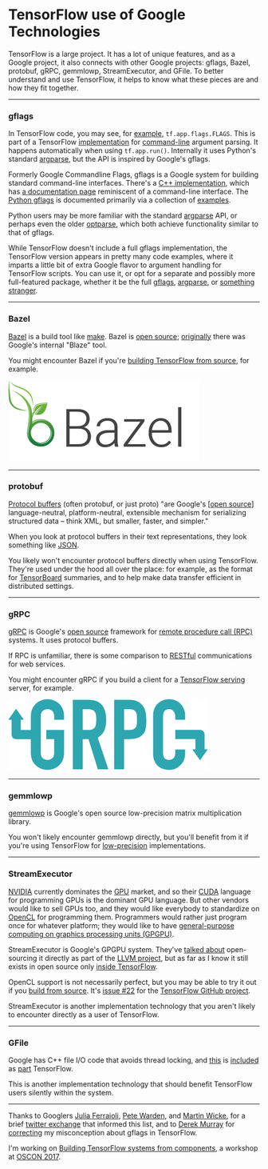 # TensorFlow use of Google Technologies

TensorFlow is a large project. It has a lot of unique features, and as a Google project, it also connects with other Google projects: gflags, Bazel, protobuf, gRPC, gemmlowp, StreamExecutor, and GFile. To better understand and use TensorFlow, it helps to know what these pieces are and how they fit together.

---

### gflags

In TensorFlow code, you may see, for [example](https://github.com/GoogleCloudPlatform/cloudml-samples/blob/master/mnist/trainable/trainer/task.py), `tf.app.flags.FLAGS`. This is part of a TensorFlow [implementation](https://github.com/tensorflow/tensorflow/blob/master/tensorflow/python/platform/flags.py) for [command-line](https://en.wikipedia.org/wiki/Command-line_interface) argument parsing. It happens automatically when using `tf.app.run()`. Internally it uses Python's standard [argparse](https://docs.python.org/3/library/argparse.html), but the API is inspired by Google's gflags.

Formerly Google Commandline Flags, gflags is a Google system for building standard command-line interfaces. There's a [C++ implementation](https://github.com/gflags/gflags), which has [a documentation page](https://gflags.github.io/gflags/) reminiscent of a command-line interface. The [Python gflags](https://github.com/google/python-gflags) is documented primarily via a collection of [examples](https://github.com/google/python-gflags/tree/master/examples).

Python users may be more familiar with the standard [argparse](https://docs.python.org/3/library/argparse.html) API, or perhaps even the older [optparse](https://docs.python.org/2/library/optparse.html), which both achieve functionality similar to that of gflags.

While TensorFlow doesn't include a full gflags implementation, the TensorFlow version appears in pretty many code examples, where it imparts a little bit of extra Google flavor to argument handling for TensorFlow scripts. You can use it, or opt for a separate and possibly more full-featured package, whether it be the full [gflags](https://github.com/google/python-gflags), [argparse](https://docs.python.org/3/library/argparse.html), or [something stranger](https://pythonhosted.org/horetu/).

---

### Bazel

[Bazel](https://bazel.build/) is a build tool like [make](https://www.gnu.org/software/make/). Bazel is [open source](https://github.com/bazelbuild/bazel); [originally](https://en.wikipedia.org/wiki/Bazel_(software)) there was Google's internal "Blaze" tool.

You might encounter Bazel if you're [building TensorFlow from source](https://www.tensorflow.org/install/install_sources), for example.

![bazel](img/bazel.png)

---

### protobuf

[Protocol buffers](https://developers.google.com/protocol-buffers/) (often protobuf, or just proto) "are Google's [[open source](https://github.com/google/protobuf)] language-neutral, platform-neutral, extensible mechanism for serializing structured data – think XML, but smaller, faster, and simpler."

When you look at protocol buffers in their text representations, they look something like [JSON](http://www.json.org/).

You likely won't encounter protocol buffers directly when using TensorFlow. They're used under the hood all over the place: for example, as the format for [TensorBoard](https://www.tensorflow.org/get_started/summaries_and_tensorboard) summaries, and to help make data transfer efficient in distributed settings.

---

### gRPC

[gRPC](http://www.grpc.io/) is Google's [open source](https://github.com/grpc/grpc) framework for [remote procedure call (RPC)](https://en.wikipedia.org/wiki/Remote_procedure_call) systems. It uses protocol buffers.

If RPC is unfamiliar, there is some comparison to [RESTful](https://en.wikipedia.org/wiki/Representational_state_transfer) communications for web services.

You might encounter gRPC if you build a client for a [TensorFlow serving](https://tensorflow.github.io/serving/) server, for example.

![gRPC](img/grpc.svg)

---

### gemmlowp

[gemmlowp](https://github.com/google/gemmlowp) is Google's open source low-precision matrix multiplication library.

You won't likely encounter gemmlowp directly, but you'll benefit from it if you're using TensorFlow for [low-precision](https://github.com/google/gemmlowp/blob/master/doc/low-precision.md) implementations.

---

### StreamExecutor

[NVIDIA](http://www.nvidia.com/) currently dominates the [GPU](https://en.wikipedia.org/wiki/Graphics_processing_unit) market, and so their [CUDA](https://en.wikipedia.org/wiki/CUDA) language for programming GPUs is the dominant GPU language. But other vendors would like to sell GPUs too, and they would like everybody to standardize on [OpenCL](https://en.wikipedia.org/wiki/OpenCL) for programming them. Programmers would rather just program once for whatever platform; they would like to have [general-purpose computing on graphics processing units (GPGPU)](https://en.wikipedia.org/wiki/General-purpose_computing_on_graphics_processing_units).

StreamExecutor is Google's GPGPU system. They've [talked about](http://lists.llvm.org/pipermail/llvm-dev/2016-March/096576.html) open-sourcing it directly as part of the [LLVM project](http://llvm.org/), but as far as I know it still exists in open source only [inside TensorFlow](https://github.com/tensorflow/tensorflow/tree/master/tensorflow/stream_executor).

OpenCL support is not necessarily perfect, but you may be able to try it out if you [build from source](https://www.tensorflow.org/install/install_sources). It's [issue #22](https://github.com/tensorflow/tensorflow/issues/22) for the [TensorFlow GitHub project](https://github.com/tensorflow/tensorflow/issues/22).

StreamExecutor is another implementation technology that you aren't likely to encounter directly as a user of TensorFlow.

---

### GFile

Google has C++ file I/O code that avoids thread locking, and [this](https://github.com/tensorflow/tensorflow/tree/master/tensorflow/python/lib/io) is [included](https://github.com/tensorflow/tensorflow/blob/master/tensorflow/python/lib/io/file_io.py) as [part](https://github.com/tensorflow/tensorflow/blob/master/tensorflow/python/platform/gfile.py) TensorFlow.

This is another implementation technology that should benefit TensorFlow users silently within the system.

---

Thanks to Googlers [Julia Ferraioli](https://twitter.com/juliaferraioli), [Pete Warden](https://twitter.com/petewarden), and [Martin Wicke](https://twitter.com/martin_wicke), for a brief [twitter exchange](https://twitter.com/petewarden/status/841062427202527232) that informed this list, and to [Derek Murray](https://twitter.com/mrry) for [correcting](https://twitter.com/mrry/status/841315298221342720) my misconception about gflags in TensorFlow.

I'm working on [Building TensorFlow systems from components](http://conferences.oreilly.com/oscon/oscon-tx/public/schedule/detail/57823), a workshop at [OSCON 2017](https://conferences.oreilly.com/oscon/oscon-tx).
